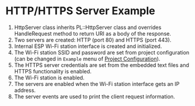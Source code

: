 # HTTP/HTTPS Server Example

1. HttpServer class inherits PL::HttpServer class and overrides HandleRequest method to return URI as a body of the response.
2. Two servers are created: HTTP (port 80) and HTTPS (port 443).
3. Internal ESP Wi-Fi station interface is created and initialized.
4. The Wi-Fi station SSID and password are set from project configuration (can be changed in `Example` menu of [Project Configuration](https://docs.espressif.com/projects/esp-idf/en/latest/esp32/api-reference/kconfig.html)).
5. The HTTPS server credentials are set from the embedded text files and HTTPS functionality is enabled.
6. The Wi-Fi station is enabled.
7. The servers are enabled when the Wi-Fi station interface gets an IP address.
8. The server events are used to print the client request information.